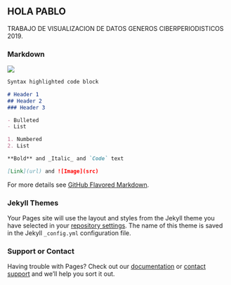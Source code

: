 ## HOLA PABLO

TRABAJO DE VISUALIZACION DE DATOS GENEROS CIBERPERIODISTICOS 2019.

### Markdown

<div class='tableauPlaceholder' id='viz1574028161915' style='position: relative'><noscript><a href='https:&#47;&#47;www.elcomercio.com&#47;actualidad&#47;conaie-evalua-paro-elecciones-dialogo.html'><img alt=' ' src='https:&#47;&#47;public.tableau.com&#47;static&#47;images&#47;El&#47;El7delapoblacinecuatorianaesindgena&#47;Dashboard1&#47;1_rss.png' style='border: none' /></a></noscript><object class='tableauViz'  style='display:none;'><param name='host_url' value='https%3A%2F%2Fpublic.tableau.com%2F' /> <param name='embed_code_version' value='3' /> <param name='site_root' value='' /><param name='name' value='El7delapoblacinecuatorianaesindgena&#47;Dashboard1' /><param name='tabs' value='no' /><param name='toolbar' value='yes' /><param name='static_image' value='https:&#47;&#47;public.tableau.com&#47;static&#47;images&#47;El&#47;El7delapoblacinecuatorianaesindgena&#47;Dashboard1&#47;1.png' /> <param name='animate_transition' value='yes' /><param name='display_static_image' value='yes' /><param name='display_spinner' value='yes' /><param name='display_overlay' value='yes' /><param name='display_count' value='yes' /></object></div>                <script type='text/javascript'>                    var divElement = document.getElementById('viz1574028161915');                    var vizElement = divElement.getElementsByTagName('object')[0];                    if ( divElement.offsetWidth > 800 ) { vizElement.style.minWidth='295px';vizElement.style.maxWidth='610px';vizElement.style.width='100%';vizElement.style.height='627px';} else if ( divElement.offsetWidth > 500 ) { vizElement.style.minWidth='295px';vizElement.style.maxWidth='610px';vizElement.style.width='100%';vizElement.style.height='627px';} else { vizElement.style.width='100%';vizElement.style.height='747px';}                     var scriptElement = document.createElement('script');                    scriptElement.src = 'https://public.tableau.com/javascripts/api/viz_v1.js';                    vizElement.parentNode.insertBefore(scriptElement, vizElement);                </script>

```markdown
Syntax highlighted code block

# Header 1
## Header 2
### Header 3

- Bulleted
- List

1. Numbered
2. List

**Bold** and _Italic_ and `Code` text

[Link](url) and ![Image](src)
```

For more details see [GitHub Flavored Markdown](https://guides.github.com/features/mastering-markdown/).

### Jekyll Themes

Your Pages site will use the layout and styles from the Jekyll theme you have selected in your [repository settings](https://github.com/ILUMINADO668/UCasagrande2019/settings). The name of this theme is saved in the Jekyll `_config.yml` configuration file.

### Support or Contact

Having trouble with Pages? Check out our [documentation](https://help.github.com/categories/github-pages-basics/) or [contact support](https://github.com/contact) and we’ll help you sort it out.
